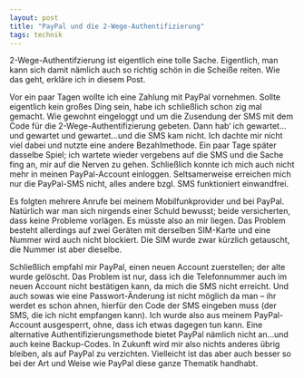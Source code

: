 ```yaml
---
layout: post
title: "PayPal und die 2-Wege-Authentifizierung"
tags: technik
---
```


2-Wege-Authentifzierung ist eigentlich eine tolle Sache. Eigentlich, man kann sich damit nämlich auch so richtig schön in die Scheiße reiten. Wie das geht, erkläre ich in diesem Post.

<!--more-->

Vor ein paar Tagen wollte ich eine Zahlung mit PayPal vornehmen. Sollte eigentlich kein großes Ding sein, habe ich schließlich schon zig mal gemacht. Wie gewohnt eingeloggt und um die Zusendung der SMS mit dem Code für die 2-Wege-Authentifizierung gebeten. Dann hab‘ ich gewartet…und gewartet und gewartet…und die SMS kam nicht. Ich dachte mir nicht viel dabei und nutzte eine andere Bezahlmethode. Ein paar Tage später dasselbe Spiel; ich wartete wieder vergebens auf die SMS und die Sache fing an, mir auf die Nerven zu gehen. Schließlich konnte ich mich auch nicht mehr in meinen PayPal-Account einloggen. Seltsamerweise erreichen mich nur die PayPal-SMS nicht, alles andere bzgl. SMS funktioniert einwandfrei.

Es folgten mehrere Anrufe bei meinem Mobilfunkprovider und bei PayPal. Natürlich war man sich nirgends einer Schuld bewusst; beide versicherten, dass keine Probleme vorlägen. Es müsste also an mir liegen. Das Problem besteht allerdings auf zwei Geräten mit derselben SIM-Karte und eine Nummer wird auch nicht blockiert. Die SIM wurde zwar kürzlich getauscht, die Nummer ist aber dieselbe.

Schließlich empfahl mir PayPal, einen neuen Account zuerstellen; der alte wurde gelöscht. Das Problem ist nur, dass ich die Telefonnummer auch im neuen Account nicht bestätigen kann, da mich die SMS nicht erreicht. Und auch sowas wie eine Passwort-Änderung ist nicht möglich da man – ihr werdet es schon ahnen, hierfür den Code der SMS eingeben muss (der SMS, die ich nicht empfangen kann). Ich wurde also aus meinem PayPal-Account ausgesperrt, ohne, dass ich etwas dagegen tun kann. Eine alternative Authentifizierungsmethode bietet PayPal nämlich nicht an…und auch keine Backup-Codes. In Zukunft wird mir also nichts anderes übrig bleiben, als auf PayPal zu verzichten. Vielleicht ist das aber auch besser so bei der Art und Weise wie PayPal diese ganze Thematik handhabt.